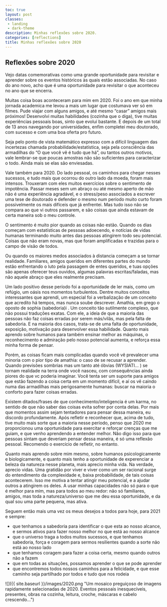 ```yaml
---
toc: true
layout: post
classes:
 - landing 
 - dark-theme
description: Minhas reflexões sobre 2020.
categories: [reflections]
title: Minhas reflexões sobre 2020
---
```


## Reflexões sobre 2020

Vejo datas comemorativas como uma grande oportunidade para revisitar e aprender sobre os eventos históricos às quais estão associadas. No caso do ano novo, acho que é uma oportunidade para revisitar o que aconteceu no ano que se encerra.

Muitas coisa boas aconteceram para mim em 2020. Foi o ano em que minha jornada academica me levou a mais um lugar que costumava ver só em filmes. Pude viajar com alguns amigos, e até mesmo “casar” amigos mais próximos! Desenvolvi muitas habilidades (cozinha que o diga), tive muitas experiências pessoais boas, sinto que evoluí bastante. E depois de um total de 13 anos navegando por universidades, enfim completei meu doutorado, com sucesso e com uma boa oferta pro futuro.

Seja pelo ponto de vista matemático expresso com a difícil linguagem das incertezas chamada probabilidade/estatística, seja pela consciência das armadilhas do “O que você vê é tudo que há”, ou tantos outros motivos, vale lembrar-se que poucas amostras não são suficientes para caracterizar o todo. Ainda mais se elas são enviesadas.

Vale também para 2020. Do lado pessoal, os caminhos para chegar nesses sucessos, e tudo mais que ocorrou do outro lado da moeda, foram mais intensos. Trouxeram com eles muitos exercícios sobre o sentimento de impotência. Passar meses sem um abraço ou até mesmo aperto de mão não é uma experiência agradável, e o stress/peso associados a escrever uma tese de doutorado e defender o mesmo num período muito curto foram possivelmente os mais difíceis que já enfrentei. Mas tudo isso não se compara ao que vi outros passarem, e são coisas que ainda estavam de certa maneira sob o meu controle.

O sentimento é muito pior quando as coisas não estão. Quando os dias começam com estatísticas de pessoas adoecendo, e notícias de vidas humanas terminando muito antes das pessoas atingirem todo seu potencial. Coisas que não eram novas, mas que foram amplificadas e trazidas para o campo de visão de todos.

Ou quando os maiores medos associados à distancia começam a se tornar realidade. Familiares, amigos queridos em diferentes partes do mundo estão enfrentando o luto pela passagem de entes queridos, e tuas opções são apenas oferecer teus ouvidos, algumas palavras escritas/faladas, mas não aquele abraço que eles realmente precisam. 

Um lado positivo desse período foi a oportunidade de ler mais, como um refúgio, um oásis nos momentos turbulentos. Dentre muitos conceitos interessantes que aprendi, um especial foi a verbalização de um conceito que acredito há tempos, mas nunca soube descrever. Amathia, em grego o oposto de sophia (sabedoria)i . Um conceito tão sutilmente complexo, que não possui traduções exatas. Com ele, a ideia de que a maioria das pessoas não faz coisas erradas por serem más/vilãs, mas pela falta de sabedoria. E na maioria dos casos, trata-se de uma falta de oportunidade, exposição, motivação para desenvolver essa habilidade. Quanto mais aprendo sobre humanos para também ensinar melhor as máquinas, o reconhecimento e admiração pelo nosso potencial aumenta, e reforça essa minha forma de pensar.

Porém, as coisas ficam mais complicadas quando você vê prevalecer uma minoria com o pior tipo de amathia: o caso de se recusar a aprender. Quando previsões sombrias mas um tanto até óbvias (WYSIATI... ) se tornam realidade na terra onde você nasceu, com consequências ainda piores do que vc poderia imaginar. Você tenta ser um suporte para amigos que estão fazendo a coisa certa em um momento difícil, e aí os vê caindo numa das armadilhas mais perigosamente humanas: buscar na maioria o conforto para fazer coisas erradas.

Existem ditados/frases de que conhecimento/inteligencia é um karma, no sentido de que não saber das coisas evita sofrer por conta delas. Por mais que momentos assim sejam tentadores para pensar dessa maneira, eu discordo profundamente. Após refletir e reconhecer que, acima de tudo, tive muito mais sorte que a maioria nesse período, penso que 2020 me proporcionou uma oportunidade para exercitar e reforçar crenças que me guiam, e que venho aprendendo a entender melhor. Não digo isso para que pessoas sintam que deveriam pensar dessa maneira, é só uma reflexão pessoal. Recomendo o exercício de refletir, no entanto.

Quanto mais aprendo sobre mim mesmo, sobre humanos psicologicamente e biologicamente, e quanto mais tenho a oportunidade de experenciar a beleza da natureza nesse planeta, mais aprecio minha vida. Na verdade, aprecio vidas. Uma gratidão por viver e viver como um ser racional surge do entendimento da complexidade e, baixa probabilidade, de tais coisas acontecerem. Isso me motiva a tentar atingir meu potencial, e a ajudar outros a atingirem os deles. A usar minhas capacidades não só para o que é melhor para mim, mas para todos ao meu redor: não só familiares, amigos, mas toda a natureza/universo que me deu essa oportunidade, e da qual sou uma parte pequena, mas ativa.

Seguem então mais uma vez os meus desejos a todos para hoje, para 2021 e sempre:
- que tenhamos a sabedoria para identificar o que esta ao nosso alcance, e sermos ativos para fazer nosso melhor no que está ao nosso alcance
- que o universo traga a todos muitos sucessos, e que tenhamos sabedoria, força e coragem para sermos resilientes quando a sorte não está ao nosso lado
- que tenhamos coragem para fazer a coisa certa, mesmo quando outros não a fazem
- que em todas as situações, possamos aprender o que se pode aprender
- que encontremos todos nossos caminhos para a felicidade, e que esse caminho seja partilhado por todos e tudo que nos rodeia

![]({{ site.baseurl }}/images/2020.png "Um mosaico preguiçoso de imagens rapidamente selecionadas de 2020. Eventos pessoais inesquecíveis, presentes, obras na cozinha, leitura, croche, máscaras e cabelo crescendo...")